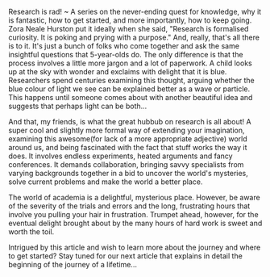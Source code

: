 Research is rad!
~ A series on the never-ending quest for knowledge, why it is fantastic, how to get started, and more importantly, how to keep going.
Zora Neale Hurston put it ideally when she said, "Research is formalised curiosity. It is poking and prying with a purpose." And, really, that's all there is to it. It's just a bunch of folks who come together and ask the same insightful questions that 5-year-olds do. The only difference is that the process involves a little more jargon and a lot of paperwork.
A child looks up at the sky with wonder and exclaims with delight that it is blue. Researchers spend centuries examining this thought, arguing whether the blue colour of light we see can be explained better as a wave or particle. This happens until someone comes about with another beautiful idea and suggests that perhaps light can be both...

And that, my friends, is what the great hubbub on research is all about! A super cool and slightly more formal way of extending your imagination, examining this awesome(for lack of a more appropriate adjective) world around us, and being fascinated with the fact that stuff works the way it does. It involves endless experiments, heated arguments and fancy conferences. It demands collaboration, bringing savvy specialists from varying backgrounds together in a bid to uncover the world's mysteries, solve current problems and make the world a better place.

The world of academia is a delightful, mysterious place. However, be aware of the severity of the trials and errors and the long, frustrating hours that involve you pulling your hair in frustration. Trumpet ahead, however, for the eventual delight brought about by the many hours of hard work is sweet and worth the toil.

Intrigued by this article and wish to learn more about the journey and where to get started? Stay tuned for our next article that explains in detail the beginning of the journey of a lifetime...
